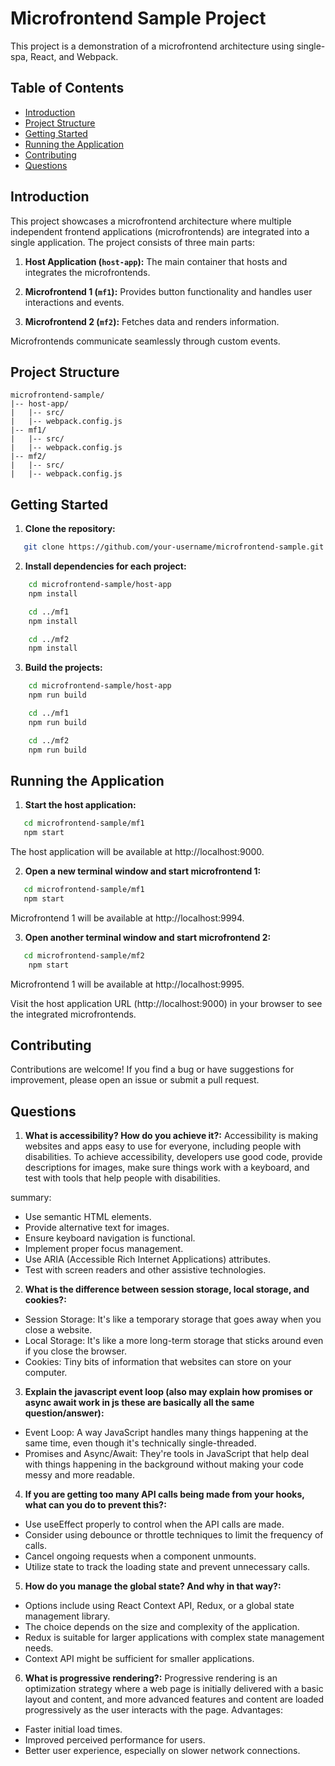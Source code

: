 # Microfrontend Sample Project

This project is a demonstration of a microfrontend architecture using single-spa, React, and Webpack.

## Table of Contents

- [Introduction](#introduction)
- [Project Structure](#project-structure)
- [Getting Started](#getting-started)
- [Running the Application](#running-the-application)
- [Contributing](#contributing)
- [Questions](#questions)

## Introduction

This project showcases a microfrontend architecture where multiple independent frontend applications (microfrontends) are integrated into a single application. The project consists of three main parts:

1. **Host Application (`host-app`):** The main container that hosts and integrates the microfrontends.

2. **Microfrontend 1 (`mf1`):** Provides button functionality and handles user interactions and events.

3. **Microfrontend 2 (`mf2`):** Fetches data and renders information.

Microfrontends communicate seamlessly through custom events.

## Project Structure

```plaintext
microfrontend-sample/
|-- host-app/
|   |-- src/
|   |-- webpack.config.js
|-- mf1/
|   |-- src/
|   |-- webpack.config.js
|-- mf2/
|   |-- src/
|   |-- webpack.config.js
```

## Getting Started

1. **Clone the repository:**

```bash
   git clone https://github.com/your-username/microfrontend-sample.git
```

2. **Install dependencies for each project:**
```bash
    cd microfrontend-sample/host-app
    npm install

    cd ../mf1
    npm install

    cd ../mf2
    npm install
```

3. **Build the projects:**
```bash
    cd microfrontend-sample/host-app
    npm run build

    cd ../mf1
    npm run build

    cd ../mf2
    npm run build
```

## Running the Application

1. **Start the host application:**
```bash
   cd microfrontend-sample/mf1
   npm start
```
The host application will be available at http://localhost:9000.

2. **Open a new terminal window and start microfrontend 1:**
```bash
   cd microfrontend-sample/mf1
   npm start
```
Microfrontend 1 will be available at http://localhost:9994.

3. **Open another terminal window and start microfrontend 2:**
```bash
   cd microfrontend-sample/mf2
    npm start
```
Microfrontend 1 will be available at http://localhost:9995.

Visit the host application URL (http://localhost:9000) in your browser to see the integrated microfrontends.

## Contributing

Contributions are welcome! If you find a bug or have suggestions for improvement, please open an issue or submit a pull request.

## Questions
1. **What is accessibility? How do you achieve it?:**
Accessibility is making websites and apps easy to use for everyone, including people with disabilities. To achieve accessibility, developers use good code, provide descriptions for images, make sure things work with a keyboard, and test with tools that help people with disabilities.

summary:
- Use semantic HTML elements.
- Provide alternative text for images.
- Ensure keyboard navigation is functional.
- Implement proper focus management.
- Use ARIA (Accessible Rich Internet Applications) attributes.
- Test with screen readers and other assistive technologies.

2. **What is the difference between session storage, local storage, and cookies?:**
- Session Storage: It's like a temporary storage that goes away when you close a website.
- Local Storage: It's like a more long-term storage that sticks around even if you close the browser.
- Cookies: Tiny bits of information that websites can store on your computer.

3. **Explain the javascript event loop (also may explain how promises or async await work in js these are basically all the same question/answer):**
- Event Loop: A way JavaScript handles many things happening at the same time, even though it's technically single-threaded.
- Promises and Async/Await: They're tools in JavaScript that help deal with things happening in the background without making your code messy and more readable.

4. **If you are getting too many API calls being made from your hooks, what can you do to prevent this?:**
- Use useEffect properly to control when the API calls are made.
- Consider using debounce or throttle techniques to limit the frequency of calls.
- Cancel ongoing requests when a component unmounts.
- Utilize state to track the loading state and prevent unnecessary calls.

5. **How do you manage the global state? And why in that way?:**
- Options include using React Context API, Redux, or a global state management library.
- The choice depends on the size and complexity of the application.
- Redux is suitable for larger applications with complex state management needs.
- Context API might be sufficient for smaller applications.
6. **What is progressive rendering?:**
Progressive rendering is an optimization strategy where a web page is initially delivered with a basic layout and content, and more advanced features and content are loaded progressively as the user interacts with the page.
Advantages:
- Faster initial load times.
- Improved perceived performance for users.
- Better user experience, especially on slower network connections.
